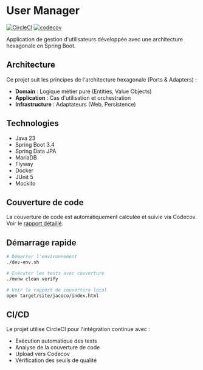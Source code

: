 # User Manager

[![CircleCI](https://dl.circleci.com/status-badge/img/circleci/9S3XviWTB3m5oEDfR2c5gT/SgeB5oGNZF8Np1AhpjjwR6/tree/main.svg?style=shield)](https://dl.circleci.com/status-badge/redirect/circleci/9S3XviWTB3m5oEDfR2c5gT/SgeB5oGNZF8Np1AhpjjwR6/tree/main)
[![codecov](https://codecov.io/gitlab/lpreaux/usermanager/graph/badge.svg?token=7D5GDS8H1G)](https://codecov.io/gitlab/lpreaux/usermanager)

Application de gestion d'utilisateurs développée avec une architecture hexagonale en Spring Boot.

## Architecture

Ce projet suit les principes de l'architecture hexagonale (Ports & Adapters) :

- **Domain** : Logique métier pure (Entities, Value Objects)
- **Application** : Cas d'utilisation et orchestration
- **Infrastructure** : Adaptateurs (Web, Persistence)

## Technologies

- Java 23
- Spring Boot 3.4
- Spring Data JPA
- MariaDB
- Flyway
- Docker
- JUnit 5
- Mockito

## Couverture de code

La couverture de code est automatiquement calculée et suivie via Codecov.
Voir le [rapport détaillé](https://codecov.io/gh/YOUR_USERNAME/user-manager).

## Démarrage rapide

```bash
# Démarrer l'environnement
./dev-env.sh

# Exécuter les tests avec couverture
./mvnw clean verify

# Voir le rapport de couverture local
open target/site/jacoco/index.html
```

## CI/CD

Le projet utilise CircleCI pour l'intégration continue avec :
- Exécution automatique des tests
- Analyse de la couverture de code
- Upload vers Codecov
- Vérification des seuils de qualité